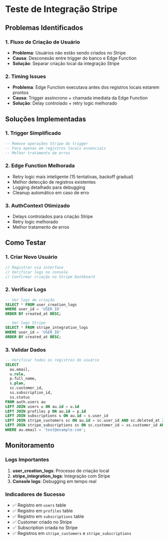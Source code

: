 # Teste de Integração Stripe

## Problemas Identificados

### 1. Fluxo de Criação de Usuário
- **Problema**: Usuários não estão sendo criados no Stripe
- **Causa**: Desconexão entre trigger do banco e Edge Function
- **Solução**: Separar criação local da integração Stripe

### 2. Timing Issues
- **Problema**: Edge Function executava antes dos registros locais estarem prontos
- **Causa**: Trigger assíncrono + chamada imediata da Edge Function
- **Solução**: Delay controlado + retry logic melhorado

## Soluções Implementadas

### 1. Trigger Simplificado
```sql
-- Remove operações Stripe do trigger
-- Foca apenas em registros locais essenciais
-- Melhor tratamento de erros
```

### 2. Edge Function Melhorada
- Retry logic mais inteligente (15 tentativas, backoff gradual)
- Melhor detecção de registros existentes
- Logging detalhado para debugging
- Cleanup automático em caso de erro

### 3. AuthContext Otimizado
- Delays controlados para criação Stripe
- Retry logic melhorado
- Melhor tratamento de erros

## Como Testar

### 1. Criar Novo Usuário
```javascript
// Registrar via interface
// Verificar logs no console
// Confirmar criação no Stripe Dashboard
```

### 2. Verificar Logs
```sql
-- Ver logs de criação
SELECT * FROM user_creation_logs 
WHERE user_id = 'USER_ID' 
ORDER BY created_at DESC;

-- Ver logs Stripe
SELECT * FROM stripe_integration_logs 
WHERE user_id = 'USER_ID' 
ORDER BY created_at DESC;
```

### 3. Validar Dados
```sql
-- Verificar todos os registros do usuário
SELECT 
  au.email,
  u.role,
  p.full_name,
  s.plan,
  sc.customer_id,
  ss.subscription_id,
  ss.status
FROM auth.users au
LEFT JOIN users u ON au.id = u.id
LEFT JOIN profiles p ON au.id = p.id
LEFT JOIN subscriptions s ON au.id = s.user_id
LEFT JOIN stripe_customers sc ON au.id = sc.user_id AND sc.deleted_at IS NULL
LEFT JOIN stripe_subscriptions ss ON sc.customer_id = ss.customer_id AND ss.deleted_at IS NULL
WHERE au.email = 'test@example.com';
```

## Monitoramento

### Logs Importantes
1. **user_creation_logs**: Processo de criação local
2. **stripe_integration_logs**: Integração com Stripe
3. **Console logs**: Debugging em tempo real

### Indicadores de Sucesso
- ✅ Registro em `users` table
- ✅ Registro em `profiles` table  
- ✅ Registro em `subscriptions` table
- ✅ Customer criado no Stripe
- ✅ Subscription criada no Stripe
- ✅ Registros em `stripe_customers` e `stripe_subscriptions`
